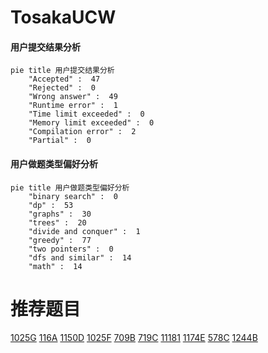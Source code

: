 # TosakaUCW

<!-- tabs:start -->



#### **用户提交结果分析**

```mermaid
pie title 用户提交结果分析
    "Accepted" :  47
    "Rejected" :  0
    "Wrong answer" :  49
    "Runtime error" :  1
    "Time limit exceeded" :  0
    "Memory limit exceeded" :  0
    "Compilation error" :  2
    "Partial" :  0
```

#### **用户做题类型偏好分析**

```mermaid
pie title 用户做题类型偏好分析
    "binary search" :  0
    "dp" :  53
    "graphs" :  30
    "trees" :  20
    "divide and conquer" :  1
    "greedy" :  77
    "two pointers" :  0
    "dfs and similar" :  14
    "math" :  14
```



<!-- tabs:end -->
# 推荐题目
[1025G](https://codeforces.com/contest/1025/problem/G)
[116A](https://codeforces.com/contest/116/problem/A)
[1150D](https://codeforces.com/contest/1150/problem/D)
[1025F](https://codeforces.com/contest/1025/problem/F)
[709B](https://codeforces.com/contest/709/problem/B)
[719C](https://codeforces.com/contest/719/problem/C)
[11181](https://codeforces.com/contest/1118/problem/1)
[1174E](https://codeforces.com/contest/1174/problem/E)
[578C](https://codeforces.com/contest/578/problem/C)
[1244B](https://codeforces.com/contest/1244/problem/B)
